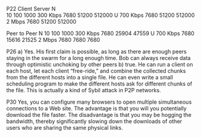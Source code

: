 
P22
Client Server
N       
10    100       1000
    300 Kbps    7680   51200   512000
U   700 Kbps    7680   51200   512000
2 Mbps      7680   51200   512000

Peer to Peer
N
10      100      1000
    300 Kbps   7680   25904    47559
U   700 Kbps   7680   15616    21525
2 Mbps    7680    7680     7680


P26
a)	Yes. His first claim is possible, as long as there are enough peers staying in the swarm for
a long enough time. Bob can always receive data through optimistic unchoking by other
peers
b) true. He can run a client on each host, let each client “free-ride,”
and combine the collected chunks from the different hosts into a single file. He can even
write a small scheduling program to make the different hosts ask for different chunks of
the file. This is actually a kind of Sybil attack in P2P networks.


P30
Yes, you can configure many browsers to open multiple simultaneous connections to a
Web site. The advantage is that you will you potentially download the file faster. The
disadvantage is that you may be hogging the bandwidth, thereby significantly slowing
down the downloads of other users who are sharing the same physical links.
